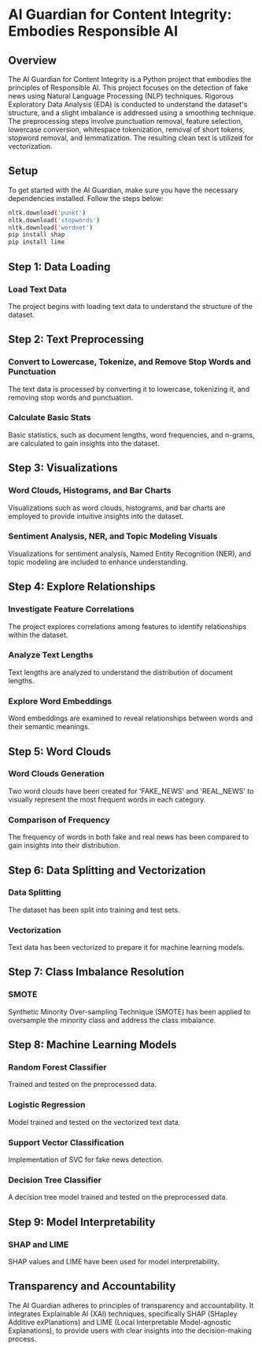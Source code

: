 # AI Guardian for Content Integrity: Embodies Responsible AI

## Overview

The AI Guardian for Content Integrity is a Python project that embodies the principles of Responsible AI. This project focuses on the detection of fake news using Natural Language Processing (NLP) techniques. Rigorous Exploratory Data Analysis (EDA) is conducted to understand the dataset's structure, and a slight imbalance is addressed using a smoothing technique. The preprocessing steps involve punctuation removal, feature selection, lowercase conversion, whitespace tokenization, removal of short tokens, stopword removal, and lemmatization. The resulting clean text is utilized for vectorization.

## Setup

To get started with the AI Guardian, make sure you have the necessary dependencies installed. Follow the steps below:

```bash
nltk.download('punkt')
nltk.download('stopwords')
nltk.download('wordnet')
pip install shap
pip install lime
```

## Step 1: Data Loading

### Load Text Data

The project begins with loading text data to understand the structure of the dataset.

## Step 2: Text Preprocessing

### Convert to Lowercase, Tokenize, and Remove Stop Words and Punctuation

The text data is processed by converting it to lowercase, tokenizing it, and removing stop words and punctuation.

### Calculate Basic Stats

Basic statistics, such as document lengths, word frequencies, and n-grams, are calculated to gain insights into the dataset.

## Step 3: Visualizations

### Word Clouds, Histograms, and Bar Charts

Visualizations such as word clouds, histograms, and bar charts are employed to provide intuitive insights into the dataset.

### Sentiment Analysis, NER, and Topic Modeling Visuals

Visualizations for sentiment analysis, Named Entity Recognition (NER), and topic modeling are included to enhance understanding.

## Step 4: Explore Relationships

### Investigate Feature Correlations

The project explores correlations among features to identify relationships within the dataset.

### Analyze Text Lengths

Text lengths are analyzed to understand the distribution of document lengths.

### Explore Word Embeddings

Word embeddings are examined to reveal relationships between words and their semantic meanings.

## Step 5: Word Clouds

### Word Clouds Generation

Two word clouds have been created for 'FAKE_NEWS' and 'REAL_NEWS' to visually represent the most frequent words in each category.

### Comparison of Frequency

The frequency of words in both fake and real news has been compared to gain insights into their distribution.

## Step 6: Data Splitting and Vectorization

### Data Splitting

The dataset has been split into training and test sets.

### Vectorization

Text data has been vectorized to prepare it for machine learning models.

## Step 7: Class Imbalance Resolution

### SMOTE

Synthetic Minority Over-sampling Technique (SMOTE) has been applied to oversample the minority class and address the class imbalance.

## Step 8: Machine Learning Models

### Random Forest Classifier

Trained and tested on the preprocessed data.

### Logistic Regression

Model trained and tested on the vectorized text data.

### Support Vector Classification

Implementation of SVC for fake news detection.

### Decision Tree Classifier

A decision tree model trained and tested on the preprocessed data.

## Step 9: Model Interpretability

### SHAP and LIME

SHAP values and LIME have been used for model interpretability.

## Transparency and Accountability

The AI Guardian adheres to principles of transparency and accountability. It integrates Explainable AI (XAI) techniques, specifically SHAP (SHapley Additive exPlanations) and LIME (Local Interpretable Model-agnostic Explanations), to provide users with clear insights into the decision-making process.





